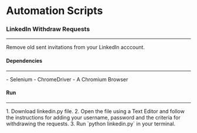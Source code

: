 # Automation Scripts

### LinkedIn Withdraw Requests
<hr/>
Remove old sent invitations from your LinkedIn acccount.


#### Dependencies
<hr/>
- Selenium
- ChromeDriver
- A Chromium Browser


#### Run
<hr/>
1. Download linkedin.py file.
2. Open the file using a Text Editor and follow the instructions for adding your username, password and the criteria for withdrawing the requests.
3. Run `python linkedin.py` in your terminal. 
